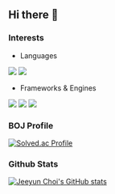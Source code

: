 ## Hi there 👋

### Interests
- Languages

<a target="_blank"><img src="https://img.shields.io/badge/Python-3776AB?style=plastic&logo=Python&logoColor=white"/></a>
<a target="_blank"><img src="https://img.shields.io/badge/C++-00599C?style=plastic&logo=C++&logoColor=white"/></a>

- Frameworks & Engines

<a target="_blank"><img src="https://img.shields.io/badge/Unity-FFFFFF?style=plastic&logo=Unity&logoColor=black"/></a>
<a target="_blank"><img src="https://img.shields.io/badge/Django-092E20?style=plastic&logo=Django&logoColor=white"/></a>
<a target="_blank"><img src="https://img.shields.io/badge/React-61DAFB?style=plastic&logo=React&logoColor=white"/></a>

### BOJ Profile
[![Solved.ac Profile](http://mazassumnida.wtf/api/v2/generate_badge?boj=malloc3141592)](https://solved.ac/malloc3141592/)

### Github Stats
[![Jeeyun Choi's GitHub stats](https://github-readme-stats.vercel.app/api?username=malloc3141)](https://github.com/malloc3141/github-readme-stats)
